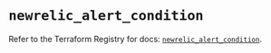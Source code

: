 # `newrelic_alert_condition`

Refer to the Terraform Registry for docs: [`newrelic_alert_condition`](https://registry.terraform.io/providers/newrelic/newrelic/3.70.4/docs/resources/alert_condition).
